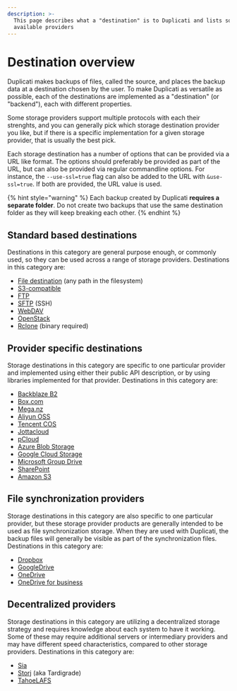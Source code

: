 ```yaml
---
description: >-
  This page describes what a "destination" is to Duplicati and lists some of the
  available providers
---
```


# Destination overview

Duplicati makes backups of files, called the source, and places the backup data at a destination chosen by the user. To make Duplicati as versatile as possible, each of the destinations are implemented as a "destination" (or "backend"), each with different properties.

Some storage providers support multiple protocols with each their strenghts, and you can generally pick which storage destination provider you like, but if there is a specific implementation for a given storage provider, that is usually the best pick.

Each storage destination has a number of options that can be provided via a URL like format. The options should preferably be provided as part of the URL, but can also be provided via regular commandline options. For instance, the `--use-ssl=true` flag can also be added to the URL with `&use-ssl=true`. If both are provided, the URL value is used.

{% hint style="warning" %}
Each backup created by Duplicati **requires a separate folder**. Do not create two backups that use the same destination folder as they will keep breaking each other.
{% endhint %}

## Standard based destinations

Destinations in this category are general purpose enough, or commonly used, so they can be used across a range of storage providers. Destinations in this category are:

* [File destination](standard-based-destinations/file-destination.md) (any path in the filesystem)
* [S3-compatible](standard-based-destinations/s3-compatible-destination.md)
* [FTP](standard-based-destinations/ftp-destination.md)
* [SFTP](standard-based-destinations/sftp-ssh-destination.md) (SSH)
* [WebDAV](standard-based-destinations/webdav-destination.md)
* [OpenStack](standard-based-destinations/openstack-destination.md)
* [Rclone](standard-based-destinations/rclone-destination.md) (binary required)

## Provider specific destinations

Storage destinations in this category are specific to one particular provider and implemented using either their public API description, or by using libraries implemented for that provider. Destinations in this category are:

* [Backblaze B2](provider-specific-destinations/backblaze-b2-destination.md)
* [Box.com](provider-specific-destinations/box.com-destination.md)
* [Mega.nz](provider-specific-destinations/mega.nz-destination.md)
* [Aliyun OSS](provider-specific-destinations/aliyun-oss-destination.md)
* [Tencent COS](provider-specific-destinations/tencent-cos-destination.md)
* [Jottacloud](provider-specific-destinations/jottacloud-destination.md)
* [pCloud](provider-specific-destinations/pcloud-destination.md)
* [Azure Blob Storage](provider-specific-destinations/azure-blob-storage-destination.md)
* [Google Cloud Storage](provider-specific-destinations/google-cloud-storage-destination.md)
* [Microsoft Group Drive](provider-specific-destinations/microsoft-group-destination.md)
* [SharePoint](provider-specific-destinations/sharepoint-destination.md)
* [Amazon S3](provider-specific-destinations/amazon-s3-destination.md)

## File synchronization providers

Storage destinations in this category are also specific to one particular provider, but these storage provider products are generally intended to be used as file synchronization storage. When they are used with Duplicati, the backup files will generally be visible as part of the synchronization files. Destinations in this category are:

* [Dropbox](file-synchronization-providers/dropbox-destination.md)
* [GoogleDrive](file-synchronization-providers/googledrive-destination.md)
* [OneDrive](file-synchronization-providers/onedrive-destination.md)
* [OneDrive for business](file-synchronization-providers/onedrive-for-business-destination.md)

## Decentralized providers

Storage destinations in this category are utilizing a decentralized storage strategy and requires knowledge about each system to have it working. Some of these may require additional servers or intermediary providers and may have different speed characteristics, compared to other storage providers. Destinations in this category are:

* [Sia](decentralized-providers/sia-destination.md)
* [Storj](decentralized-providers/storj-destination.md) (aka Tardigrade)
* [TahoeLAFS](decentralized-providers/tahoelafs-destination.md)

